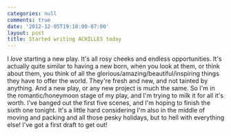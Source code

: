 ```yaml
---
categories: null
comments: true
date: '2012-12-05T19:18:00-07:00'
layout: post
title: Started writing ACHILLES today
---
```


I *love* starting a new play. It's all rosy cheeks and endless opportunities. It's actually quite similar to having a new born, when you look at them, or think about them, you think of all the glorious/amazing/beautiful/inspiring things they have to offer the world. They're fresh and new, and not tainted by anything. And a new play, or any new project is much the same. So I'm in the romantic/honeymoon stage of my play, and I'm trying to milk it for all it's worth. I've banged out the first five scenes, and I'm hoping to finish the sixth one tonight. It's a little hard considering I'm also in the middle of moving and packing and all those pesky holidays, but to hell with everything else! I've got a first draft to get out!